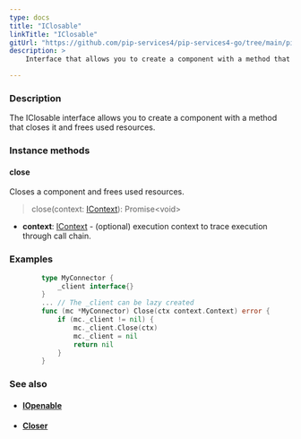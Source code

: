 ```yaml
---
type: docs
title: "IClosable"
linkTitle: "IClosable"
gitUrl: "https://github.com/pip-services4/pip-services4-go/tree/main/pip-services4-components-go"
description: >
    Interface that allows you to create a component with a method that closes it and frees used resources.

---
```


### Description

The IClosable interface allows you to create a component with a method that closes it and frees used resources.

### Instance methods

#### close
Closes a component and frees used resources.

> close(context: [IContext](../../context/context)): Promise\<void\>

- **context**: [IContext](../../context/context) - (optional) execution context to trace execution through call chain.

### Examples
```go
		type MyConnector {
			_client interface{}
		}
		... // The _client can be lazy created
		func (mc *MyConnector) Close(ctx context.Context) error {
			if (mc._client != nil) {
				mc._client.Close(ctx)
				mc._client = nil
				return nil
			}
		}
```

### See also
- #### [IOpenable](../iopenable)
- #### [Closer](../closer)

